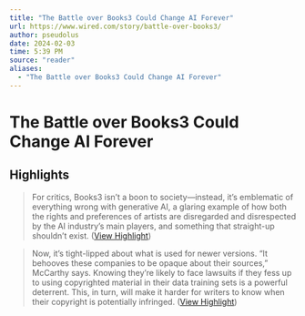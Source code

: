 ```yaml
---
title: "The Battle over Books3 Could Change AI Forever"
url: https://www.wired.com/story/battle-over-books3/
author: pseudolus
date: 2024-02-03
time: 5:39 PM
source: "reader"
aliases:
  - "The Battle over Books3 Could Change AI Forever"
---
```

# The Battle over Books3 Could Change AI Forever

## Highlights
> For critics, Books3 isn’t a boon to society—instead, it’s emblematic of everything wrong with generative AI, a glaring example of how both the rights and preferences of artists are disregarded and disrespected by the AI industry’s main players, and something that straight-up shouldn’t exist. ([View Highlight](https://read.readwise.io/read/01h9gtzgntw0kafpp69tmxab3r))

> Now, it’s tight-lipped about what is used for newer versions. “It behooves these companies to be opaque about their sources,” McCarthy says. Knowing they’re likely to face lawsuits if they fess up to using copyrighted material in their data training sets is a powerful deterrent. This, in turn, will make it harder for writers to know when their copyright is potentially infringed. ([View Highlight](https://read.readwise.io/read/01h9gv6e14cj033s059y77zbqc))

